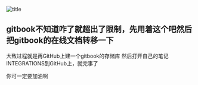 ![title](https://i.loli.net/2019/04/26/5cc2505674b77.jpg)

## gitbook不知道咋了就超出了限制，先用着这个吧然后把gitbook的在线文档转移一下 
大致过程就是再GitHub上建一个gitbook的存储库 然后打开自己的笔记INTEGRATIONS到GitHub上，就完事了



你可一定要加油啊